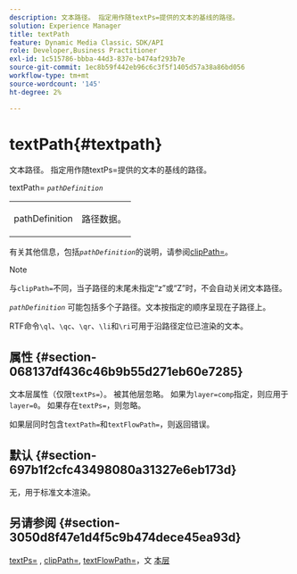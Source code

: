 ```yaml
---
description: 文本路径。 指定用作随textPs=提供的文本的基线的路径。
solution: Experience Manager
title: textPath
feature: Dynamic Media Classic，SDK/API
role: Developer,Business Practitioner
exl-id: 1c515786-bbba-44d3-837e-b474af293b7e
source-git-commit: 1ec8b59f442eb96c6c3f5f1405d57a38a86bd056
workflow-type: tm+mt
source-wordcount: '145'
ht-degree: 2%

---
```


# textPath{#textpath}

文本路径。 指定用作随textPs=提供的文本的基线的路径。

textPath= *`pathDefinition`*

<table id="simpletable_74F549E8625B483A9B334B24A7EB6D22"> 
 <tr class="strow"> 
  <td class="stentry"> <p><span class="varname"> pathDefinition</span> </p> </td> 
  <td class="stentry"> <p>路径数据。 </p></td> 
 </tr> 
</table>

有关其他信息，包括&#x200B;*`pathDefinition`*&#x200B;的说明，请参阅[clipPath=](../../../../../is-api/http-ref/image-serving-api-ref/c-http-protocol-reference/c-command-reference/r-clippath.md#reference-8139b1b52dc54749b51b109521ddf83d)。

>[!NOTE]
>
>与`clipPath=`不同，当子路径的末尾未指定“z”或“Z”时，不会自动关闭文本路径。

*`pathDefinition`* 可能包括多个子路径。文本按指定的顺序呈现在子路径上。

RTF命令`\ql`、`\qc`、`\qr`、`\li`和`\ri`可用于沿路径定位已渲染的文本。

## 属性 {#section-068137df436c46b9b55d271eb60e7285}

文本层属性（仅限`textPs=`）。 被其他层忽略。 如果为`layer=comp`指定，则应用于`layer=0`。 如果存在`textPs=`，则忽略。

如果层同时包含`textPath=`和`textFlowPath=`，则返回错误。

## 默认 {#section-697b1f2cfc43498080a31327e6eb173d}

无，用于标准文本渲染。

## 另请参阅 {#section-3050d8f47e1d4f5c9b474dece45ea93d}

[textPs=](../../../../../is-api/http-ref/image-serving-api-ref/c-http-protocol-reference/c-command-reference/r-textps.md#reference-4209a2a6169f44278da2647cfb0cd767) ,  [clipPath=](../../../../../is-api/http-ref/image-serving-api-ref/c-http-protocol-reference/c-command-reference/r-clippath.md#reference-8139b1b52dc54749b51b109521ddf83d),  [textFlowPath=](../../../../../is-api/http-ref/image-serving-api-ref/c-http-protocol-reference/c-command-reference/r-textflowpath.md#reference-0b8d9493d71342f0b6a64a6d221584ef)，文 [本层](../../../../../is-api/http-ref/image-serving-api-ref/c-http-protocol-reference/c-text-formatting/r-text-layers.md#reference-47e78cfb18134db5ab09e17af14a6a8f)
